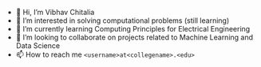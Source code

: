 - 👋 Hi, I’m Vibhav Chitalia
- 👀 I’m interested in solving computational problems (still learning)
- 🌱 I’m currently learning Computing Principles for Electrical Engineering
- 💞️ I’m looking to collaborate on projects related to Machine Learning and Data Science
- 📫 How to reach me `<username>at<collegename>.<edu>`

<!---
vchitali/vchitali is a ✨ special ✨ repository because its `README.md` (this file) appears on your GitHub profile.
You can click the Preview link to take a look at your changes.
--->
